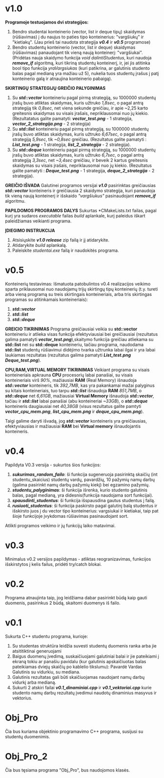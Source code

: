 
# v1.0
**Programoje testuojamos dvi strategijos:**
1. Bendro studentai konteinerio (vector, list ir deque tipų) skaidymas (rūšiavimas) į du naujus to paties tipo konteinerius: "vargšiukų" ir "kietiakų". (Jau prieš tai naudota strategija ***v0.4*** ir ***v0.5*** programose)
2. Bendro studentų konteinerio (vector, list ir deque) skaidymas (rūšiavimas) panaudojant tik vieną naują konteinerį: "vargšiukai". (Pridėtas nauja skaidymo funkcija *void dalintiStudentus*, kuri naudoja ***remove_if*** algoritmą, kuri tikriną studentų konteinerį, ir, jei jis atitinka bool tipo funkcija *yraVargsiukas* (kuri patikrina, ar galutinis studento balas pagal medianą yra mažiau už 5), nukelia tuos studentų įrašus į patį konteinerio galą ir atnaujina konteinerio pabaigą).

**SKIRTINGŲ STRATEGIJŲ GREIČIO PALYGINIMAS**
  1. Su ***std::vector*** konteineriu pagal pirmą strategiją, su 1000000 studentų įrašų buvo atliktas skaidymas, kuris užtruko *1,8sec*, o pagal antrą strategiją tik *0,8sec*, net viena sekunde greičiau, ir apie ~2,25 karto greitesnis skaidymas su visais įrašais, nepriklausomai nuo jų kiekio. (Rezultatatus galite pamatyti: ***vector_test.png*** - 1 strategija, ***vector_2_strategija.png*** - 2 strategija)
  2. Su ***std::list*** konteineriu pagal pirmą strategiją, su 1000000 studentų įrašų buvo atliktas skaidymas, kuris užtruko *6,67sec*, o pagal antrą strategiją *5,9sec*, tik *~0,8sec* greičiau. (Rezultatus galite pamatyti : ***List_test.png*** - 1 strategija, ***list_2_strategija*** - 2 strategija).
  3. Su ***std::deque*** konteineriu pagal pirmą strategiją, su 1000000 studentų įrašų buvo atliktas skaidymas, kuris užtruko *6,7sec*, o pagal antrą strategiją *3,3sec*, net *~3,4sec* greičiau, ir beveik 2 kartus greitesnis skaidymas su visais įrašais, nepriklausomai nuo jų kiekio. (Rezultatus galite pamatyti : ***Deque_test.png*** - 1 strategija, ***deque_2_strategija*** - 2 strategija).

**GREIČIO IŠVADA**
Galutinei programos versijai ***v1.0*** pasirinktas greičiausias ***std::vector*** konteineris ir greičiausia 2 skaidymo strategija, kuri panaudoja tik vieną naują konteinerį ir išskaido *"vargšiukus"* pasinaudojant ***remove_if*** algoritmu.

**PAPILDOMOS PROGRAMOS DALYS**
Sukurtas *CMakeLists.txt failas, pagal kurį yra sudaros *executable* failas *build* aplankale, kurį paleidus iškart paleidžiamas veikianti programa.

**ĮDIEGIMO INSTRUKCIJA**
1. Atsisiųskite ***v1.0 release*** zip failą ir jį atidarykite.
2. Atidarykite *build* aplankalą.
3. Paleiskite *studentai.exe* failą ir naudokitės programa.


# v0.5
Konteinerių testavimas: Išmatuota patobulintos v0.4 realizacijos veikimo sparta priklausomai nuo naudojamų trijų skirtingų tipų konteinerių (t.y. tureti arba vieną programą su treis skirtingais konteineriais, arba tris skirtingas programas su atitinkamais konteineriais): 

 1. ***std::vector***
 2. ***std::list***
 3. ***std::deque***

**GREICIO TIKRINIMAS**
Programa greičiausiai veikia su **std::vector** konteineriu ir atlieka visas funkcija efektyviausiai bei greičiausiai (rezultatus galima pamatyti ***vector_test.png***),skaitymo funkcija greičiau atliekama su **std::list** nei su **std::deque** konteineriu, tačiau programa, naudodama **std::list** studentų rūšiavimui didėjimo tvarka užtrunka labai ilgai ir yra labai laukiamas rezultatas (rezultatus galima pamatyti ***List_test.png*** ***Deque_test.png***). 

**CPU,RAM,VIRTUAL MEMORY TIKRINIMAS**
Veikiant programa su visais konteineriais apkrauna **CPU** procesorių labai panašiai, su visais konteineriais virš *90%*, mažiausiai **RAM** (Real Memory) išnaudoja ***std::vector*** konteineris, tik *392,7MB*, kas yra pakankamai mažai palyginus su kitais konteineriais, tuo tarpu ***std::list*** išnaudoja **RAM** *851,7MB*, o ***std::deque*** net *6,61GB*, mažiausiai **Virtual Memory** išnaudoja ***std::vector***, tačiau ir ***std::list*** labai panašiai (abu konteineriai *~33GB*), o ***std::deque*** konteineris daugiausiai net *40,38GB* (visus rezultatus galite pamtyti ***vector_cpu_mem.png***, ***list_cpu_mem.png*** ir ***deque_cpu_mem.png***).

Taigi galime daryti išvadą, jog ***std::vector*** konteineris yra greičiausias, efektyviausias ir mažiausiai **RAM** bei **Virtual memory** išnaudojantis konteineris.


# v0.4
Papildyta V0.3 versija - sukurtos šios funkcijos:
1. ***sukurimas_random_failo***: ši funkcija sugeneruoja pasirinktą skaičių (int studentu_skaicius) studentų vardų, pavardžių, 10 pažymių namų darbų (galima pasirinkt namų darbų pažymių kiekį) bei egzamino pažymių.
2. ***studentu_palyginimas***: ši funkcija išrenka, kurio studento galutinis balas, pagal medianą, yra didesnis(funkcija naudojama sort funkcijai).
3. ***spausdinti_studentus***: ši funkcija išspausdina gautus studentus į failą.
4. ***rusiuoti_studentus***: ši funkcija paskirsto pagal galutinį balą studentus ir išskirsto juos į du vector tipo konteinerius: vargsiukai ir kietiakai, taip pat šioje funkcijoje įvykdomas rūšiavimas pasinaudojant sort.

Atlikti programos veikimo ir jų funkcijų laiko matavimai.

# v0.3
Minimalus v0.2 versijos papildymas - atliktas reogranizavimas, funkcijos išskirstytos į kelis failus, pridėti try/catch blokai.

# v0.2
Programa atnaujinta taip, jog leidžiama dabar pasirinkt būdą kaip gauti duomenis, pasirinkus 2 būdą, skaitomi duomenys iš failo.

# v0.1
Sukurta C++ studentu programa, kurioje:
1. Su studentas struktūra leidžia suvesti studentų duomenis ranka arba jie atsititiktinai generuojami
2. Baigus duomenų įvedimą, suskaičiuojami galutiniai balai ir jie pateikiami į ekraną tokiu ar panašiu pavidalu (kur galutinis apskaičiuotas balas pateikiamas dviejų skaičių po kablelio tikslumu): Pavardė Vardas Galutinis su vidurkiu, su mediana.
3. Galutinis rezultatas gali būti skaičiuojamas naudojant namų darbų vidurkį arba medianą.
4. Sukurti 2 atskiri failai ***v0.1_dinaminiai.cpp*** ir ***v0.1_vektoriai.cpp*** kurie studento namų darbų rezultatų įvedimui naudotų dinaminius masyvus ir vektorius.

# Obj_Pro
Čia bus kuriama objektinio programavimo C++ programa, susijusi su studentų duomenimis.

# Obj_Pro_2
Čia bus tęsiama programa "Obj_Pro", bus naudojomos klasės.


